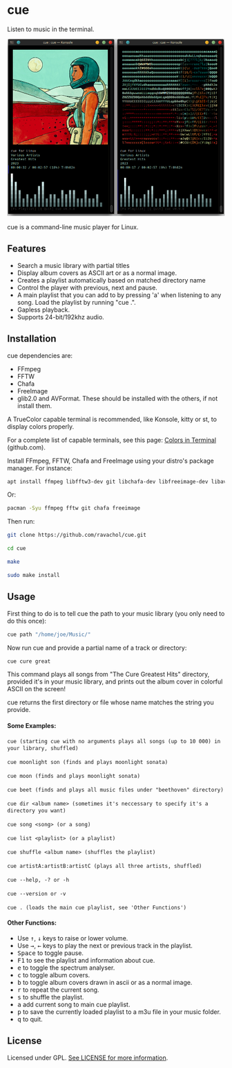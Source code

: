 
# cue

Listen to music in the terminal.

<div align="center">
    <img src="cue-screenshot.png" />
</div>

cue is a command-line music player for Linux.

## Features
 
 * Search a music library with partial titles
 * Display album covers as ASCII art or as a normal image.
 * Creates a playlist automatically based on matched directory name
 * Control the player with previous, next and pause.
 * A main playlist that you can add to by pressing 'a' when listening to any song. Load the playlist by running "cue .".
 * Gapless playback.
 * Supports 24-bit/192khz audio.


## Installation

cue dependencies are:

* FFmpeg
* FFTW
* Chafa
* FreeImage
* glib2.0 and AVFormat. These should be installed with the others, if not install them.

A TrueColor capable terminal is recommended, like Konsole, kitty or st, to display colors properly.

For a complete list of capable terminals, see this page: [Colors in Terminal](https://gist.github.com/CMCDragonkai/146100155ecd79c7dac19a9e23e6a362) (github.com).

Install FFmpeg, FFTW, Chafa and FreeImage using your distro's package manager. For instance:

```bash
apt install ffmpeg libfftw3-dev git libchafa-dev libfreeimage-dev libavformat-dev
```
Or:

```bash
pacman -Syu ffmpeg fftw git chafa freeimage
```
Then run:

```bash
git clone https://github.com/ravachol/cue.git
```
```bash
cd cue
```
```bash
make
```
```bash
sudo make install
```

## Usage

First thing to do is to tell cue the path to your music library (you only need to do this once):

```bash
cue path "/home/joe/Music/"
```
Now run cue and provide a partial name of a track or directory:

```bash
cue cure great
```

This command plays all songs from "The Cure Greatest Hits" directory, provided it's in your music library, and prints out the album cover in colorful ASCII on the screen!

cue returns the first directory or file whose name matches the string you provide.

#### Some Examples:

 ```
cue (starting cue with no arguments plays all songs (up to 10 000) in your library, shuffled)

cue moonlight son (finds and plays moonlight sonata)

cue moon (finds and plays moonlight sonata)

cue beet (finds and plays all music files under "beethoven" directory)

cue dir <album name> (sometimes it's neccessary to specify it's a directory you want)

cue song <song> (or a song)

cue list <playlist> (or a playlist)

cue shuffle <album name> (shuffles the playlist)

cue artistA:artistB:artistC (plays all three artists, shuffled)

cue --help, -? or -h

cue --version or -v

cue . (loads the main cue playlist, see 'Other Functions')

 ```

#### Other Functions:

* Use <kbd>↑</kbd>, <kbd>↓</kbd> keys to raise or lower volume. 
* Use <kbd>→</kbd>, <kbd>←</kbd> keys to play the next or previous track in the playlist. 
* <kbd>Space</kbd> to toggle pause.
* <kbd>F1</kbd> to see the playlist and information about cue.
* <kbd>e</kbd> to toggle the spectrum analyser.
* <kbd>c</kbd> to toggle album covers.
* <kbd>b</kbd> to toggle album covers drawn in ascii or as a normal image.
* <kbd>r</kbd> to repeat the current song.
* <kbd>s</kbd> to shuffle the playlist.
* <kbd>a</kbd> add current song to main cue playlist.
* <kbd>p</kbd> to save the currently loaded playlist to a m3u file in your music folder.
* <kbd>q</kbd> to quit.

## License

Licensed under GPL. [See LICENSE for more information](https://github.com/ravachol/cue/blob/main/LICENSE).
